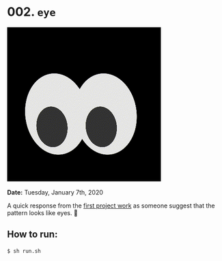 # 002. `eye`

![Shaking Eyes](./animation.gif)

**Date:** Tuesday, January 7th, 2020

A quick response from the [first project work](../001-pattern_shift) as someone suggest that the pattern looks like eyes. :eyes:

## How to run:
```bash
$ sh run.sh
```

